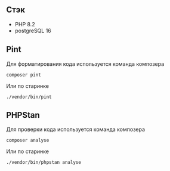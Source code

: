 ## Стэк

- PHP 8.2
- postgreSQL 16

## Pint
Для форматирования кода используется команда композера
```
composer pint
```
Или по старинке
```
./vendor/bin/pint
```

## PHPStan
Для проверки кода используется команда композера
```
composer analyse
```
Или по старинке
```
./vendor/bin/phpstan analyse
```
